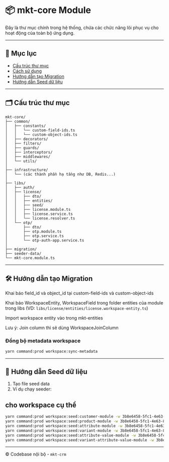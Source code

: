 # 📦 mkt-core Module

Đây là thư mục chính trong hệ thống, chứa các chức năng lõi phục vụ cho hoạt động của toàn bộ ứng dụng.

---

## 🧭 Mục lục

* [Cấu trúc thư mục](#cấu-trúc-thư-mục)
* [Cách sử dụng](#cách-sử-dụng)
* [Hướng dẫn tạo Migration](#hướng-dẫn-tạo-migration)
* [Hướng dẫn Seed dữ liệu](#hướng-dẫn-seed-dữ-liệu)

---

## 🗂️ Cấu trúc thư mục

```
mkt-core/
├── common/
│   ├── constants/
│   │   └── custom-field-ids.ts
│   │   └── custom-object-ids.ts
│   ├── decorators/
│   ├── filters/
│   ├── guards/
│   ├── interceptors/
│   ├── middlewares/
│   └── utils/
│
├── infrastructure/
│   └── (các thành phần hạ tầng như DB, Redis...)
│
├── libs/
│   ├── auth/
│   ├── license/
│   │   ├── dto/
│   │   ├── entities/
│   │   ├── seed/
│   │   ├── license.module.ts
│   │   ├── license.service.ts
│   │   └── license.resolver.ts
│   └── otp/
│       ├── dto/
│       ├── otp.module.ts
│       ├── otp.service.ts
│       └── otp-auth-app.service.ts
│
├── migration/
├── seeder-data/
└── mkt-core.module.ts
```

---

## 🛠️ Hướng dẫn tạo Migration

Khai báo field_id và object_id tại custom-field-ids và custom-object-ids 

Khai báo WorkspaceEntity, WorkspaceField trong folder entities của module trong libs (VD: `libs/license/entities/license.workspace-entity.ts`)

Import workspace entity vào trong mkt-entities 

Lưu ý: Join column thì sẽ dùng WorkspaceJoinColumn

### Đồng bộ metadata workspace
```bash
yarn command:prod workspace:sync-metadata
```

---

## 🌱 Hướng dẫn Seed dữ liệu

1. Tạo file seed data
2. Ví dụ chạy seeder:

## cho workspace cụ thể
```bash
yarn command:prod workspace:seed:customer-module -w 3b8e6458-5fc1-4e63-8563-008ccddaa6db
yarn command:prod workspace:seed:product-module -w 3b8e6458-5fc1-4e63-8563-008ccddaa6db
yarn command:prod workspace:seed:attribute-module -w 3b8e6458-5fc1-4e63-8563-008ccddaa6db
yarn command:prod workspace:seed:variant-module -w 3b8e6458-5fc1-4e63-8563-008ccddaa6db
yarn command:prod workspace:seed:attribute-value-module -w 3b8e6458-5fc1-4e63-8563-008ccddaa6db
yarn command:prod workspace:seed:variant-attribute-value-module -w 3b8e6458-5fc1-4e63-8563-008ccddaa6db
```

---

© Codebase nội bộ - `mkt-crm`